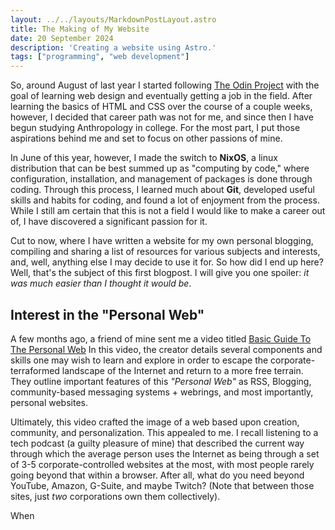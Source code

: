 ```yaml
---
layout: ../../layouts/MarkdownPostLayout.astro
title: The Making of My Website
date: 20 September 2024
description: 'Creating a website using Astro.'
tags: ["programming", "web development"]
---
```


So, around August of last year I started following [The Odin Project](https://www.theodinproject.com) with the goal of learning web design and eventually getting a job in the field. After learning the basics of HTML and CSS over the course of a couple weeks, however, I decided that career path was not for me, and since then I have begun studying Anthropology in college. For the most part, I put those aspirations behind me and set to focus on other passions of mine.

In June of this year, however, I made the switch to **NixOS**, a linux distribution that can be best summed up as "computing by code," where configuration, installation, and management of packages is done through coding. Through this process, I learned much about **Git**, developed useful skills and habits for coding, and found a lot of enjoyment from the process. While I still am certain that this is not a field I would like to make a career out of, I have discovered a significant passion for it.

Cut to now, where I have written a website for my own personal blogging, compiling and sharing a list of resources for various subjects and interests, and, well, anything else I may decide to use it for. So how did I end up here? Well, that's the subject of this first blogpost. I will give you one spoiler: *it was much easier than I thought it would be*.

## Interest in the "Personal Web"

A few months ago, a friend of mine sent me a video titled [Basic Guide To The Personal Web](https://youtu.be/zswyWBtF-7Y) In this video, the creator details several components and skills one may wish to learn and explore in order to escape the corporate-terraformed landscape of the Internet and return to a more free terrain. They outline important features of this *"Personal Web"* as RSS, Blogging, community-based messaging systems + webrings, and most importantly, personal websites.

Ultimately, this video crafted the image of a web based upon creation, community, and personalization. This appealed to me. I recall listening to a tech podcast (a guilty pleasure of mine) that described the current way through which the average person uses the Internet as being through a set of 3-5 corporate-controlled websites at the most, with most people rarely going beyond that within a browser. After all, what do you need beyond YouTube, Amazon, G-Suite, and maybe Twitch? (Note that between those sites, just *two* corporations own them collectively).

When 
